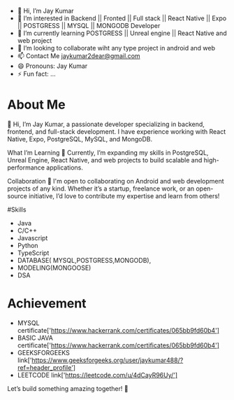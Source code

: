 - 👋 Hi, I’m Jay Kumar
- 👀 I’m interested in Backend || Fronted || Full stack || React Native || Expo || POSTGRESS || MYSQL || MONGODB Developer
- 🌱 I’m currently learning POSTGRESS || Unreal engine || React Native and web project
- 💞️ I’m looking to collaborate wiht any type project in android and web
- 📫 Contact Me jaykumar2dear@gmail.com
- 😄 Pronouns: Jay Kumar
- ⚡ Fun fact: ...

 # About Me
👋 Hi, I’m Jay Kumar, a passionate developer specializing in backend, frontend, and full-stack development. I have experience working with React Native, Expo, PostgreSQL, MySQL, and MongoDB.

What I’m Learning
🌱 Currently, I’m expanding my skills in PostgreSQL, Unreal Engine, React Native, and web projects to build scalable and high-performance applications.

Collaboration
💞️ I'm open to collaborating on Android and web development projects of any kind. Whether it’s a startup, freelance work, or an open-source initiative, I’d love to contribute my expertise and learn from others!

#Skills
 - Java
 - C/C++
 - Javascript
 - Python
 - TypeScript
 - DATABASE( MYSQL,POSTGRESS,MONGODB),
 - MODELING(MONGOOSE)
 - DSA
# Achievement
   - MYSQL certificate['https://www.hackerrank.com/certificates/065bb9fd60b4']
   - BASIC JAVA certificate['https://www.hackerrank.com/certificates/065bb9fd60b4']
   - GEEKSFORGEEKS link['https://www.geeksforgeeks.org/user/jaykumar488/?ref=header_profile']
   - LEETCODE link['https://leetcode.com/u/4dCayR96Uy/']

Let’s build something amazing together! 🚀

<!---
jaykumar591/jaykumar591 is a ✨ special ✨ repository because its `README.md` (this file) appears on your GitHub profile.
You can click the Preview link to take a look at your changes.
--->
